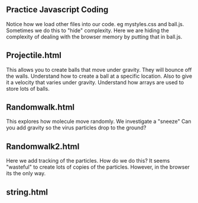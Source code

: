 ## Practice Javascript Coding

Notice how we load other files into our code. eg mystyles.css and ball.js. Sometimes we do this to "hide" complexity. Here we are hiding the complexity of dealing with the browser memory by putting that in ball.js.

## Projectile.html

This allows you to create balls that move under gravity. They will bounce off the walls.
Understand how to create a ball at a specific location. Also to give it a velocity that varies under gravity.
Understand how arrays are used to store lots of balls.

## Randomwalk.html

This explores how molecule move randomly.
We investigate a "sneeze"
Can you add gravity so the virus particles drop to the ground?

## Randomwalk2.html

Here we add tracking of the particles. How do we do this? It seems "wasteful" to create lots of copies of the particles. However, in the browser its the only way.

## string.html

